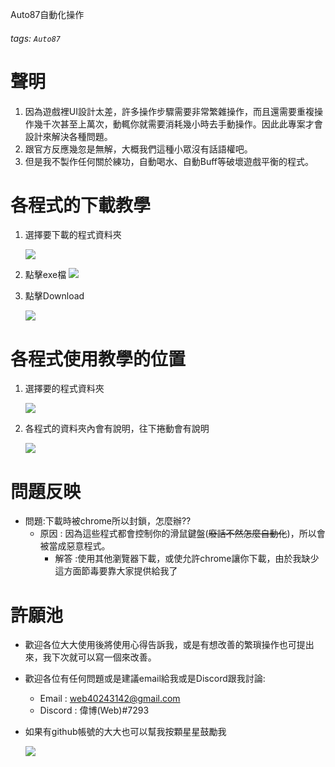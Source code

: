Auto87自動化操作
###### tags: `Auto87`

# 聲明
1. 因為遊戲裡UI設計太差，許多操作步驟需要非常繁雜操作，而且還需要重複操作幾千次甚至上萬次，動輒你就需要消耗幾小時去手動操作。因此此專案才會設計來解決各種問題。
2. 跟官方反應幾忽是無解，大概我們這種小眾沒有話語權吧。
3. 但是我不製作任何關於練功，自動喝水、自動Buff等破壞遊戲平衡的程式。

# 各程式的下載教學
1. 選擇要下載的程式資料夾

    ![](https://i.imgur.com/FrejuyR.png)

3. 點擊exe檔
    ![](https://i.imgur.com/ox0gjRm.png)

4. 點擊Download

    ![](https://i.imgur.com/Wlnh9QU.png)
    
    
# 各程式使用教學的位置
1. 選擇要的程式資料夾

    ![](https://i.imgur.com/FrejuyR.png)
    
1. 各程式的資料夾內會有說明，往下捲動會有說明

    ![](https://i.imgur.com/Ko9jt6V.png)
    
# 問題反映
* 問題:下載時被chrome所以封鎖，怎麼辦??
    * 原因 : 因為這些程式都會控制你的滑鼠鍵盤(~~廢話不然怎麼自動化~~)，所以會被當成惡意程式。
        * 解答 :使用其他瀏覽器下載，或使允許chrome讓你下載，由於我缺少這方面節毒要靠大家提供給我了

# 許願池
* 歡迎各位大大使用後將使用心得告訴我，或是有想改善的繁瑣操作也可提出來，我下次就可以寫一個來改善。
* 歡迎各位有任何問題或是建議email給我或是Discord跟我討論:
    * Email : web40243142@gmail.com
    * Discord : 偉博(Web)#7293
* 如果有github帳號的大大也可以幫我按顆星星鼓勵我

    ![](https://i.imgur.com/f1mhkOk.png)

